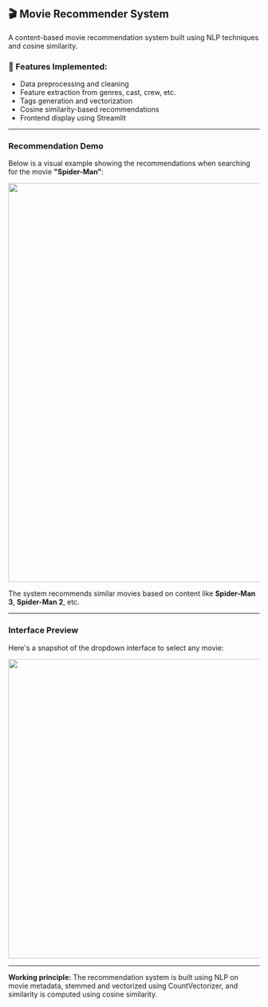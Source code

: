 
## 🎬 Movie Recommender System 

A content-based movie recommendation system built using NLP techniques and cosine similarity.

### 🔧 Features Implemented:

* Data preprocessing and cleaning
* Feature extraction from genres, cast, crew, etc.
* Tags generation and vectorization
* Cosine similarity-based recommendations
* Frontend display using Streamlit

---

###  Recommendation Demo

 Below is a visual example showing the recommendations when searching for the movie **"Spider-Man"**:

<img src="https://github.com/user-attachments/assets/7853e811-c9e6-4e69-901b-b482b9b49cad" width="800"/>

 The system recommends similar movies based on content like **Spider-Man 3**, **Spider-Man 2**, etc.

---

###  Interface Preview

 Here's a snapshot of the dropdown interface to select any movie:

<img src="https://github.com/user-attachments/assets/f2a147ec-4090-43f9-b073-ccfe0b367618" width="600"/>

---

 **Working principle:**
The recommendation system is built using NLP on movie metadata, stemmed and vectorized using CountVectorizer, and similarity is computed using cosine similarity.

